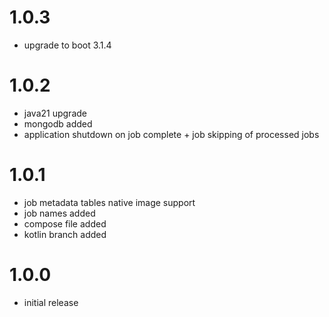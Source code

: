 # 1.0.3
- upgrade to boot 3.1.4

# 1.0.2
- java21 upgrade
- mongodb added
- application shutdown on job complete + job skipping of processed jobs

# 1.0.1
- job metadata tables native image support
- job names added
- compose file added
- kotlin branch added

# 1.0.0
- initial release